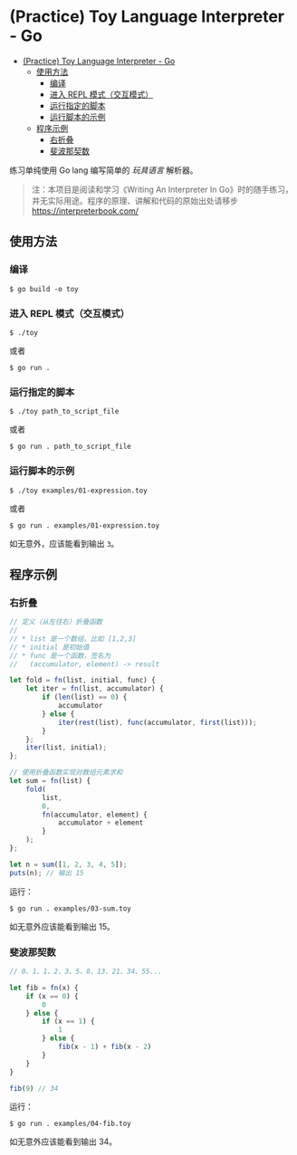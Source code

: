 # (Practice) Toy Language Interpreter - Go

<!-- @import "[TOC]" {cmd="toc" depthFrom=1 depthTo=6 orderedList=false} -->

<!-- code_chunk_output -->

- [(Practice) Toy Language Interpreter - Go](#practice-toy-language-interpreter-go)
  - [使用方法](#使用方法)
    - [编译](#编译)
    - [进入 REPL 模式（交互模式）](#进入-repl-模式交互模式)
    - [运行指定的脚本](#运行指定的脚本)
    - [运行脚本的示例](#运行脚本的示例)
  - [程序示例](#程序示例)
    - [右折叠](#右折叠)
    - [斐波那契数](#斐波那契数)

<!-- /code_chunk_output -->

练习单纯使用 Go lang 编写简单的 _玩具语言_ 解析器。

> 注：本项目是阅读和学习《Writing An Interpreter In Go》时的随手练习，并无实际用途。程序的原理、讲解和代码的原始出处请移步 https://interpreterbook.com/

## 使用方法

### 编译

`$ go build -o toy`

### 进入 REPL 模式（交互模式）

`$ ./toy`

或者

`$ go run .`

### 运行指定的脚本

`$ ./toy path_to_script_file`

或者

`$ go run . path_to_script_file`

### 运行脚本的示例

`$ ./toy examples/01-expression.toy`

或者

`$ go run . examples/01-expression.toy`

如无意外，应该能看到输出 `3`。

## 程序示例

### 右折叠

```js
// 定义（从左往右）折叠函数
//
// * list 是一个数组，比如 [1,2,3]
// * initial 是初始值
// * func 是一个函数，签名为
//   (accumulator, element) -> result

let fold = fn(list, initial, func) {
    let iter = fn(list, accumulator) {
        if (len(list) == 0) {
            accumulator
        } else {
            iter(rest(list), func(accumulator, first(list)));
        }
    };
    iter(list, initial);
};

// 使用折叠函数实现对数组元素求和
let sum = fn(list) {
    fold(
        list,
        0,
        fn(accumulator, element) {
            accumulator + element
        }
    );
};

let n = sum([1, 2, 3, 4, 5]);
puts(n); // 输出 15
```

运行：

`$ go run . examples/03-sum.toy`

如无意外应该能看到输出 15。

### 斐波那契数

```js
// 0、1、1、2、3、5、8、13、21、34、55...

let fib = fn(x) {
    if (x == 0) {
        0
    } else {
        if (x == 1) {
            1
        } else {
            fib(x - 1) + fib(x - 2)
        }
    }
}

fib(9) // 34
```

运行：

`$ go run . examples/04-fib.toy`

如无意外应该能看到输出 34。
